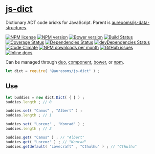[js-dict](http://aureooms.github.io/js-dict)
==

Dictionary ADT code bricks for JavaScript. Parent is
[aureooms/js-data-structures](https://github.com/aureooms/js-data-structures).

[![NPM license](https://img.shields.io/npm/l/@aureooms/js-dict.svg?style=flat)](https://raw.githubusercontent.com/aureooms/js-dict/master/LICENSE)
[![NPM version](https://img.shields.io/npm/v/@aureooms/js-dict.svg?style=flat)](https://www.npmjs.org/package/@aureooms/js-dict)
[![Bower version](https://img.shields.io/bower/v/@aureooms/js-dict.svg?style=flat)](http://bower.io/search/?q=@aureooms/js-dict)
[![Build Status](https://img.shields.io/travis/aureooms/js-dict.svg?style=flat)](https://travis-ci.org/aureooms/js-dict)
[![Coverage Status](https://img.shields.io/coveralls/aureooms/js-dict.svg?style=flat)](https://coveralls.io/r/aureooms/js-dict)
[![Dependencies Status](https://img.shields.io/david/aureooms/js-dict.svg?style=flat)](https://david-dm.org/aureooms/js-dict#info=dependencies)
[![devDependencies Status](https://img.shields.io/david/dev/aureooms/js-dict.svg?style=flat)](https://david-dm.org/aureooms/js-dict#info=devDependencies)
[![Code Climate](https://img.shields.io/codeclimate/github/aureooms/js-dict.svg?style=flat)](https://codeclimate.com/github/aureooms/js-dict)
[![NPM downloads per month](https://img.shields.io/npm/dm/@aureooms/js-dict.svg?style=flat)](https://www.npmjs.org/package/@aureooms/js-dict)
[![GitHub issues](https://img.shields.io/github/issues/aureooms/js-dict.svg?style=flat)](https://github.com/aureooms/js-dict/issues)
[![Inline docs](http://inch-ci.org/github/aureooms/js-dict.svg?branch=master&style=shields)](http://inch-ci.org/github/aureooms/js-dict)

Can be managed through [duo](https://github.com/duojs/duo),
[component](https://github.com/componentjs/component),
[bower](https://github.com/bower/bower), or
[npm](https://github.com/npm/npm).

```js
let dict = require( "@aureooms/js-dict" ) ;
```

## Use

```js
let buddies = new dict.Dict( { } ) ;
buddies.length ; // 0

buddies.set( "Camus" , "Albert" ) ;
buddies.length ; // 1

buddies.set( "Lorenz" , "Konrad" ) ;
buddies.length ; // 2

buddies.get( "Camus" ) ; // "Albert"
buddies.get( "Lorenz" ) ; // "Konrad"
buddies.getdefault( "Lovecraft" , "Cthulhu" ) ; // "Cthulhu"
```
